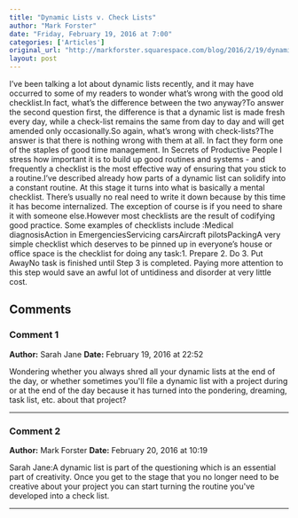```yaml
---
title: "Dynamic Lists v. Check Lists"
author: "Mark Forster"
date: "Friday, February 19, 2016 at 7:00"
categories: ['Articles']
original_url: "http://markforster.squarespace.com/blog/2016/2/19/dynamic-lists-v-check-lists.html"
layout: post
---
```


I’ve been talking a lot about dynamic lists recently, and it may have occurred to some of my readers to wonder what’s wrong with the good old checklist.In fact, what’s the difference between the two anyway?To answer the second question first, the difference is that a dynamic list is made fresh every day, while a check-list remains the same from day to day and will get amended only occasionally.So again, what’s wrong with check-lists?The answer is that there is nothing wrong with them at all. In fact they form one of the staples of good time management. In Secrets of Productive People I stress how important it is to build up good routines and systems - and frequently a checklist is the most effective way of ensuring that you stick to a routine.I’ve described already how parts of a dynamic list can solidify into a constant routine. At this stage it turns into what is basically a mental checklist. There’s usually no real need to write it down because by this time it has become internalized. The exception of course is if you need to share it with someone else.However most checklists are the result of codifying good practice. Some examples of checklists include :Medical diagnosisAction in EmergenciesServicing carsAircraft pilotsPackingA very simple checklist which deserves to be pinned up in everyone’s house or office space is the checklist for doing any task:1. Prepare
2. Do
3. Put AwayNo task is finished until Step 3 is completed. Paying more attention to this step would save an awful lot of untidiness and disorder at very little cost.

## Comments

### Comment 1
**Author:** Sarah Jane
**Date:** February 19, 2016 at 22:52

Wondering whether you always shred all your dynamic lists at the end of the day, or whether sometimes you'll file a dynamic list with a project during or at the end of the day because it has turned into the pondering, dreaming, task list, etc. about that project?

---

### Comment 2
**Author:** Mark Forster
**Date:** February 20, 2016 at 10:19

Sarah Jane:A dynamic list is part of the questioning which is an essential part of creativity. Once you get to the stage that you no longer need to be creative about your project you can start turning the routine you've developed into a check list.

---
